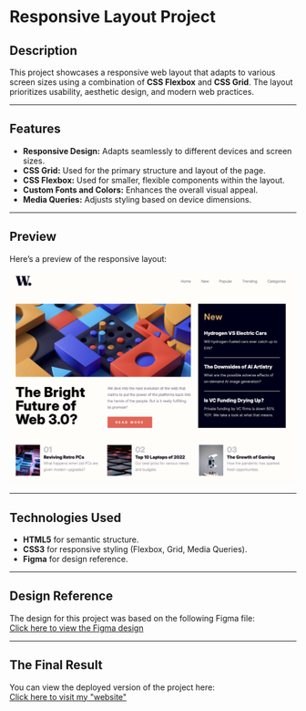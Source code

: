 # Responsive Layout Project  

## Description  
This project showcases a responsive web layout that adapts to various screen sizes using a combination of **CSS Flexbox** and **CSS Grid**. The layout prioritizes usability, aesthetic design, and modern web practices.

---

## Features  
- **Responsive Design:** Adapts seamlessly to different devices and screen sizes.  
- **CSS Grid:** Used for the primary structure and layout of the page.  
- **CSS Flexbox:** Used for smaller, flexible components within the layout.  
- **Custom Fonts and Colors:** Enhances the overall visual appeal.  
- **Media Queries:** Adjusts styling based on device dimensions.

---

## Preview  
Here’s a preview of the responsive layout:  

![Responsive Layout Preview](screenshot.png)  

---

## Technologies Used  
- **HTML5** for semantic structure.  
- **CSS3** for responsive styling (Flexbox, Grid, Media Queries).  
- **Figma** for design reference.  

---

## Design Reference  
The design for this project was based on the following Figma file:  
[Click here to view the Figma design]([https://www.figma.com/file/your-figma-link-here](https://www.figma.com/design/87gRFe00lSsdbnQx83jufY/FLEX-GRID-RESPONSIVE?node-id=0-1&p=f))  

---

## The Final Result  
You can view the deployed version of the project here:  
[Click here to visit my "website"]([https://your-live-site-link.com](https://littlefoxy1nk.github.io/final-project-CSS/))  



